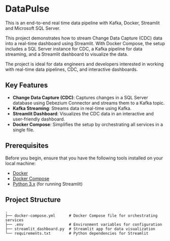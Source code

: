 # DataPulse
This is an end-to-end real time data pipeline with Kafka, Docker, Streamlit and Microsoft SQL Server.

This project demonstrates how to stream Change Data Capture (CDC) data into a real-time dashboard using Streamlit. With Docker Compose, the setup includes a SQL Server instance for CDC, a Kafka pipeline for data streaming, and a Streamlit dashboard to visualize the data.

The project is ideal for data engineers and developers interested in working with real-time data pipelines, CDC, and interactive dashboards.

## Key Features

- **Change Data Capture (CDC)**: Captures changes in a SQL Server database using Debezium Connector and streams them to a Kafka topic.
- **Kafka Streaming**: Streams data in real-time using Kafka.
- **Streamlit Dashboard**: Visualizes the CDC data in an interactive and user-friendly dashboard.
- **Docker Compose**: Simplifies the setup by orchestrating all services in a single file.

## Prerequisites

Before you begin, ensure that you have the following tools installed on your local machine:

- [Docker](https://www.docker.com/get-started)
- [Docker Compose](https://docs.docker.com/compose/install/)
- [Python 3.x](https://www.python.org/downloads/) (for running Streamlit)

## Project Structure

```plaintext
.
├── docker-compose.yml      # Docker Compose file for orchestrating services
├── .env                    # Environment variables for configuration
├── streamlit_dashboard.py  # Streamlit app for data visualization
└── requirements.txt        # Python dependencies for Streamlit

